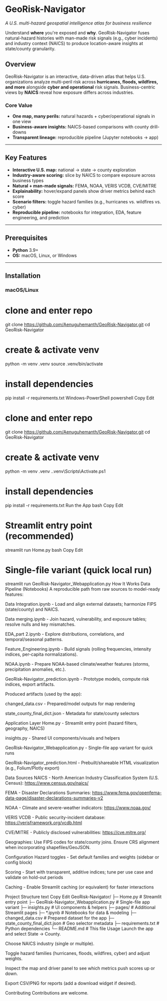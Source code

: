 # GeoRisk-Navigator
*A U.S. multi-hazard geospatial intelligence atlas for business resilience*

Understand **where** you're exposed and **why**. GeoRisk-Navigator fuses natural-hazard histories with man-made risk signals (e.g., cyber incidents) and industry context (NAICS) to produce location-aware insights at state/county granularity.


## Overview
GeoRisk-Navigator is an interactive, data-driven atlas that helps U.S. organizations analyze multi-peril risk across **hurricanes, floods, wildfires, and more** alongside **cyber and operational** risk signals. Business-centric views by **NAICS** reveal how exposure differs across industries.

### Core Value
- **One map, many perils:** natural hazards + cyber/operational signals in one view
- **Business-aware insights:** NAICS-based comparisons with county drill-downs
- **Transparent lineage:** reproducible pipeline (Jupyter notebooks -> app)

---

## Key Features
- **Interactive U.S. map:** national -> state -> county exploration
- **Industry-aware scoring:** slice by NAICS to compare exposure across business types
- **Natural + man-made signals:** FEMA, NOAA, VERIS VCDB, CVE/MITRE
- **Explainability:** hover/expand panels show driver metrics behind each score
- **Scenario filters:** toggle hazard families (e.g., hurricanes vs. wildfires vs. cyber)
- **Reproducible pipeline:** notebooks for integration, EDA, feature engineering, and prediction

---

## Prerequisites
- **Python** 3.9+
- **OS:** macOS, Linux, or Windows

---

## Installation

### macOS/Linux

# clone and enter repo
git clone https://github.com/Aenuguhemanth/GeoRisk-Navigator.git
cd GeoRisk-Navigator

# create & activate venv
python -m venv .venv
source .venv/bin/activate

# install dependencies
pip install -r requirements.txt
Windows-PowerShell
powershell
Copy
Edit
# clone and enter repo
git clone https://github.com/Aenuguhemanth/GeoRisk-Navigator.git
cd GeoRisk-Navigator

# create & activate venv
python -m venv .venv
.\.venv\Scripts\Activate.ps1

# install dependencies
pip install -r requirements.txt
Run the App
bash
Copy
Edit
# Streamlit entry point (recommended)
streamlit run Home.py
bash
Copy
Edit
# Single-file variant (quick local run)
streamlit run GeoRisk-Navigator_Webapplication.py
How It Works
Data Pipeline (Notebooks)
A reproducible path from raw sources to model-ready features:

Data Integration.ipynb - Load and align external datasets; harmonize FIPS (state/county) and NAICS.

Data merging.ipynb - Join hazard, vulnerability, and exposure tables; resolve nulls and key mismatches.

EDA_part 2.ipynb - Explore distributions, correlations, and temporal/seasonal patterns.

Feature_Engineering.ipynb - Build signals (rolling frequencies, intensity indices, per-capita normalizations).

NOAA.ipynb - Prepare NOAA-based climate/weather features (storms, precipitation anomalies, etc.).

GeoRisk-Navigator_prediction.ipynb - Prototype models, compute risk indices, export artifacts.

Produced artifacts (used by the app):

changed_data.csv - Prepared/model outputs for map rendering

state_county_final_dict.json - Metadata for state/county selectors

Application Layer
Home.py - Streamlit entry point (hazard filters, geography, NAICS)

insights.py - Shared UI components/visuals and helpers

GeoRisk-Navigator_Webapplication.py - Single-file app variant for quick runs

GeoRisk-Navigator_prediction.html - Prebuilt/shareable HTML visualization (e.g., Folium/Plotly export)

Data Sources
NAICS - North American Industry Classification System (U.S. Census): https://www.census.gov/naics/

FEMA - Disaster Declarations Summaries: https://www.fema.gov/openfema-data-page/disaster-declarations-summaries-v2

NOAA - Climate and severe-weather indicators: https://www.noaa.gov/

VERIS VCDB - Public security-incident database: https://verisframework.org/vcdb.html

CVE/MITRE - Publicly disclosed vulnerabilities: https://cve.mitre.org/

Geographies: Use FIPS codes for state/county joins. Ensure CRS alignment when incorporating shapefiles/GeoJSON.

Configuration
Hazard toggles - Set default families and weights (sidebar or config block)

Scoring - Start with transparent, additive indices; tune per use case and validate on hold-out periods

Caching - Enable Streamlit caching (or equivalent) for faster interactions

Project Structure
text
Copy
Edit
GeoRisk-Navigator/
├─ Home.py                          # Streamlit entry point
├─ GeoRisk-Navigator_Webapplication.py  # Single-file app variant
├─ insights.py                      # UI components & helpers
├─ pages/                           # Additional Streamlit pages
├─ *.ipynb                          # Notebooks for data & modeling
├─ changed_data.csv                 # Prepared dataset for the app
├─ state_county_final_dict.json     # Geo selector metadata
├─ requirements.txt                 # Python dependencies
└─ README.md                        # This file
Usage
Launch the app and select State -> County.

Choose NAICS industry (single or multiple).

Toggle hazard families (hurricanes, floods, wildfires, cyber) and adjust weights.

Inspect the map and driver panel to see which metrics push scores up or down.

Export CSV/PNG for reports (add a download widget if desired).

Contributing
Contributions are welcome. 
